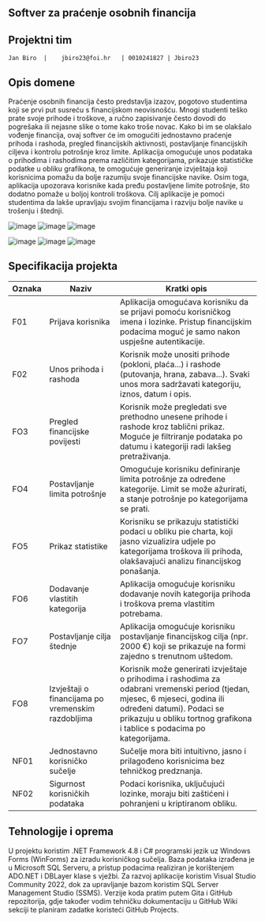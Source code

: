 ## Softver za praćenje osobnih financija

## Projektni tim

    Jan Biro  |    jbiro23@foi.hr   | 0010241827 | Jbiro23



## Opis domene
Praćenje osobnih financija često predstavlja izazov, pogotovo studentima koji se prvi put susreću s financijskom neovisnošću. Mnogi studenti teško prate svoje prihode i troškove, a ručno zapisivanje često dovodi do pogrešaka ili nejasne slike o tome kako troše novac.
Kako bi im se olakšalo vođenje financija, ovaj softver će im omogućiti jednostavno praćenje prihoda i rashoda, pregled financijskih aktivnosti, postavljanje financijskih ciljeva i kontrolu potrošnje kroz limite. Aplikacija omogućuje unos podataka o prihodima i rashodima prema različitim kategorijama, prikazuje statističke podatke u obliku grafikona, te omogućuje generiranje izvještaja koji korisnicima pomažu da bolje razumiju svoje financijske navike. Osim toga, aplikacija upozorava korisnike kada pređu postavljene limite potrošnje, što dodatno pomaže u boljoj kontroli troškova. Cilj aplikacije je pomoći studentima da lakše upravljaju svojim financijama i razviju bolje navike u trošenju i štednji.

![image](https://github.com/user-attachments/assets/fde8a05f-f33f-4d32-af3a-91c43c6f152a)  ![image](https://github.com/user-attachments/assets/f013a363-0f82-4db2-94c5-328cc94558c3)  ![image](https://github.com/user-attachments/assets/b2805132-afb9-4c19-84d3-fde065c21295)

![image](https://github.com/user-attachments/assets/cf629498-a780-4469-9f5c-78a785e31f62)  ![image](https://github.com/user-attachments/assets/5fbbc50e-37be-4ab0-adac-a1f2f388c89c)  ![image](https://github.com/user-attachments/assets/03703e1a-bcfd-41b1-93ec-428cd0a3bf26)







## Specifikacija projekta

Oznaka | Naziv | Kratki opis 
------ | ----- | ----------- 
F01 | Prijava korisnika | Aplikacija omogućava korisniku da se prijavi pomoću korisničkog imena i lozinke. Pristup financijskim podacima moguć je samo nakon uspješne autentikacije.
F02 | Unos prihoda i rashoda | Korisnik može unositi prihode (pokloni, plaća...) i rashode (putovanja, hrana, zabava...). Svaki unos mora sadržavati kategoriju, iznos, datum i opis.
FO3 | Pregled financijske povijesti | Korisnik može pregledati sve prethodno unesene prihode i rashode kroz tablični prikaz. Moguće je filtriranje podataka po datumu i kategoriji radi lakšeg pretraživanja.
FO4 | Postavljanje limita potrošnje | Omogućuje korisniku definiranje limita potrošnje za određene kategorije. Limit se može ažurirati, a stanje potrošnje po kategorijama se prati.
FO5 |Prikaz statistike | Korisniku se prikazuju statistički podaci u obliku pie charta, koji jasno vizualizira udjele po kategorijama troškova ili prihoda, olakšavajući analizu financijskog ponašanja.
FO6 | Dodavanje vlastitih kategorija | Aplikacija omogućuje korisniku dodavanje novih kategorija prihoda i troškova prema vlastitim potrebama.
FO7 | Postavljanje cilja štednje | Aplikacija omogućuje korisniku postavljanje financijskog cilja (npr. 2000 €) koji se prikazuje na formi zajedno s trenutnom uštedom.
FO8 | Izvještaji o financijama po vremenskim razdobljima | Korisnik može generirati izvještaje o prihodima i rashodima za odabrani vremenski period (tjedan, mjesec, 6 mjeseci, godina ili određeni datumi). Podaci se prikazuju u obliku tortnog grafikona i tablice s podacima po kategorijama.
NF01 | Jednostavno korisničko sučelje | Sučelje mora biti intuitivno, jasno i prilagođeno korisnicima bez tehničkog predznanja.
NF02 | Sigurnost korisničkih podataka | Podaci korisnika, uključujući lozinke, moraju biti zaštićeni i pohranjeni u kriptiranom obliku.

## Tehnologije i oprema
U projektu koristim .NET Framework 4.8 i C# programski jezik uz Windows Forms (WinForms) za izradu korisničkog sučelja. Baza podataka izrađena je u Microsoft SQL Serveru, a pristup podacima realiziran je korištenjem ADO.NET i DBLayer klase s vježbi.
Za razvoj aplikacije koristim Visual Studio Community 2022, dok za upravljanje bazom koristim SQL Server Management Studio (SSMS). Verzije koda pratim putem Gita i GitHub repozitorija, gdje također vodim tehničku dokumentaciju u GitHub Wiki sekciji te planiram zadatke koristeći GitHub Projects.
